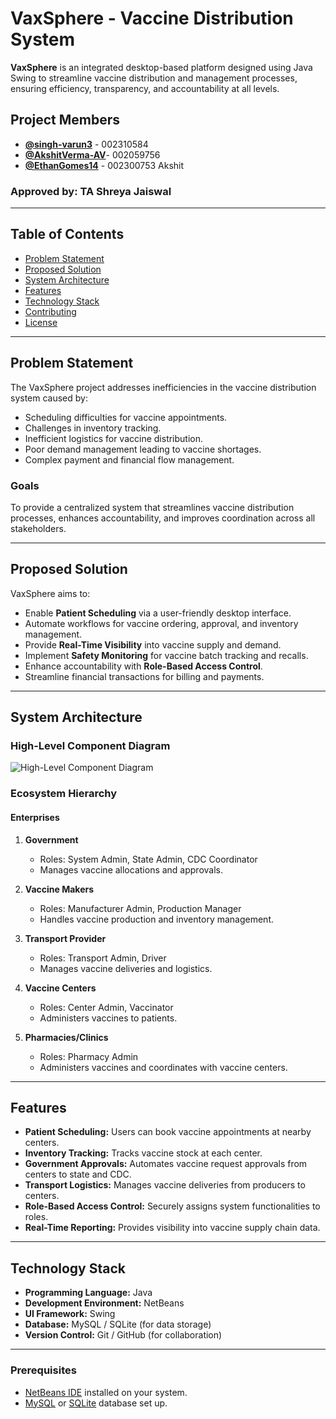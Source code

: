 # VaxSphere - Vaccine Distribution System

**VaxSphere** is an integrated desktop-based platform designed using Java Swing to streamline vaccine distribution and management processes, ensuring efficiency, transparency, and accountability at all levels.

## Project Members
- **[@singh-varun3](https://github.com/singh-varun3)** - 002310584
- **[@AkshitVerma-AV](https://github.com/AkshitVerma-AV)**- 002059756
- **[@EthanGomes14](https://github.com/EthanGomes14)** - 002300753
Akshit

### Approved by: TA Shreya Jaiswal

---

## Table of Contents
- [Problem Statement](#problem-statement)
- [Proposed Solution](#proposed-solution)
- [System Architecture](#system-architecture)
- [Features](#features)
- [Technology Stack](#technology-stack)
- [Contributing](#contributing)
- [License](#license)

---

## Problem Statement
The VaxSphere project addresses inefficiencies in the vaccine distribution system caused by:
- Scheduling difficulties for vaccine appointments.
- Challenges in inventory tracking.
- Inefficient logistics for vaccine distribution.
- Poor demand management leading to vaccine shortages.
- Complex payment and financial flow management.

### Goals
To provide a centralized system that streamlines vaccine distribution processes, enhances accountability, and improves coordination across all stakeholders.

---

## Proposed Solution
VaxSphere aims to:
- Enable **Patient Scheduling** via a user-friendly desktop interface.
- Automate workflows for vaccine ordering, approval, and inventory management.
- Provide **Real-Time Visibility** into vaccine supply and demand.
- Implement **Safety Monitoring** for vaccine batch tracking and recalls.
- Enhance accountability with **Role-Based Access Control**.
- Streamline financial transactions for billing and payments.

---

## System Architecture

### High-Level Component Diagram
![High-Level Component Diagram](docs/images/high_level_component_diagram.png)

### Ecosystem Hierarchy
#### Enterprises
1. **Government**  
   - Roles: System Admin, State Admin, CDC Coordinator  
   - Manages vaccine allocations and approvals.  

2. **Vaccine Makers**  
   - Roles: Manufacturer Admin, Production Manager  
   - Handles vaccine production and inventory management.  

3. **Transport Provider**  
   - Roles: Transport Admin, Driver  
   - Manages vaccine deliveries and logistics.  

4. **Vaccine Centers**  
   - Roles: Center Admin, Vaccinator  
   - Administers vaccines to patients.  

5. **Pharmacies/Clinics**  
   - Roles: Pharmacy Admin  
   - Administers vaccines and coordinates with vaccine centers.  

---

## Features
- **Patient Scheduling:** Users can book vaccine appointments at nearby centers.
- **Inventory Tracking:** Tracks vaccine stock at each center.
- **Government Approvals:** Automates vaccine request approvals from centers to state and CDC.
- **Transport Logistics:** Manages vaccine deliveries from producers to centers.
- **Role-Based Access Control:** Securely assigns system functionalities to roles.
- **Real-Time Reporting:** Provides visibility into vaccine supply chain data.

---

## Technology Stack
- **Programming Language:** Java
- **Development Environment:** NetBeans
- **UI Framework:** Swing
- **Database:** MySQL / SQLite (for data storage)
- **Version Control:** Git / GitHub (for collaboration)

---


### Prerequisites
- [NetBeans IDE](https://netbeans.apache.org/) installed on your system.
- [MySQL](https://www.mysql.com/) or [SQLite](https://www.sqlite.org/index.html) database set up.



